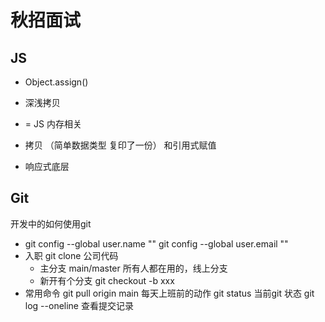 # 秋招面试

## JS
- Object.assign()
- 深浅拷贝
- =  JS 内存相关
- 拷贝 （简单数据类型 复印了一份）  和引用式赋值

- 响应式底层
    


## Git
开发中的如何使用git

- git config --global user.name ""
    git config --global user.email ""
- 入职 git clone 公司代码
    - 主分支 main/master
        所有人都在用的，线上分支
    - 新开有个分支
    git checkout -b xxx
- 常用命令
    git pull origin main 每天上班前的动作
    git status  当前git 状态
    git log --oneline 查看提交记录